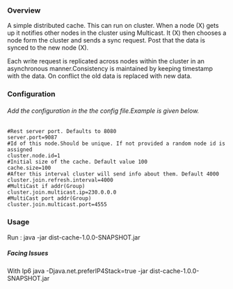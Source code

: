 

### Overview

A simple distributed cache. This can run on cluster. When a node (X) gets up it notifies other nodes in the cluster using Multicast. It (X) then chooses a node form the cluster and sends a sync request. Post that the data is synced to the new node (X).

Each write request is replicated across nodes within the cluster in an asynchronous manner.Consistency is maintained by keeping timestamp with the data. On conflict the old data is replaced with new data.

### Configuration

###### Add the configuration in the the config file.Example is given below.

```
#Rest server port. Defaults to 8080
server.port=9087
#Id of this node.Should be unique. If not provided a random node id is assigned 
cluster.node.id=1
#Initial size of the cache. Default value 100
cache.size=100
#After this interval cluster will send info about them. Default 4000
cluster.join.refresh.interval=4000
#MultiCast if addr(Group)
cluster.join.multicast.ip=230.0.0.0
#MultiCast port addr(Group)
cluster.join.multicast.port=4555
````
### Usage

Run : java -jar dist-cache-1.0.0-SNAPSHOT.jar

##### Facing Issues
With Ip6
java -Djava.net.preferIP4Stack=true -jar dist-cache-1.0.0-SNAPSHOT.jar

